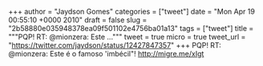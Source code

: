 
+++
author = "Jaydson Gomes"
categories = ["tweet"]
date = "Mon Apr 19 00:55:10 +0000 2010"
draft = false
slug = "2b58880e035948378ea09f501102e4756ba01a13"
tags = ["tweet"]
title = """PQP! RT: @mionzera: Este ..."""
tweet = true
micro = true
tweet_url = "https://twitter.com/jaydson/status/12427847357"
+++
PQP! RT: @mionzera: Este é o famoso 'imbécil"! http://migre.me/xIgt

